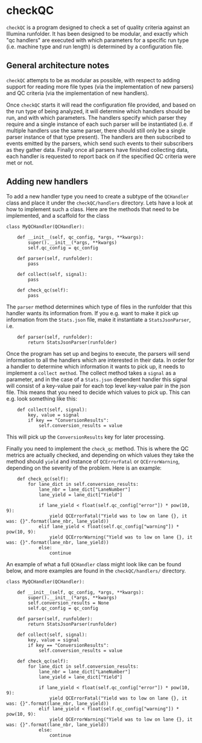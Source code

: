 checkQC
=======

`checkQC` is a program designed to check a set of quality criteria against an Illumina runfolder. It has been designed
to be modular, and exactly which "qc handlers" are executed with which parameters for a specific run type (i.e. machine
type and run length) is determined by a configuration file.


General architecture notes
--------------------------

`checkQC` attempts to be as modular as possible, with respect to adding support for reading more file types (via
the implementation of new parsers) and QC criteria (via the implementation of new handlers).

Once `checkQC` starts it will read the configuration file provided, and based on the run type of being analyzed, it will
determine which handlers should be run, and with which parameters. The handlers specify which parser they require
and a single instance of each such parser will be instantiated (i.e. if multiple handlers use the same parser, there
should still only be a single parser instance of that type present). The handlers are then subscribed to events
emitted by the parsers, which send such events to their subscribers as they gather data. Finally once all parsers have
finished collecting data, each handler is requested to report back on if the specified QC criteria were met or not.


Adding new handlers
-------------------

To add a new handler type you need to create a subtype of the `QCHandler` class and place it under the `checkQC/handlers`
directory. Lets have a look at how to implement such a class. Here are the methods that need to be implemented, and a
scaffold for the class

```
class MyQCHandler(QCHandler):

    def __init__(self, qc_config, *args, **kwargs):
        super().__init__(*args, **kwargs)
        self.qc_config = qc_config

    def parser(self, runfolder):
        pass

    def collect(self, signal):
        pass

    def check_qc(self):
        pass
```

The `parser` method determines which type of files in the runfolder that this handler wants its information from. If
you e.g. want to make it pick up information from the `Stats.json` file, make it instantiate a `StatsJsonParser`, i.e.

```
    def parser(self, runfolder):
        return StatsJsonParser(runfolder)
```

Once the program has set up and begins to execute, the parsers will send information to all the handlers which are
interested in their data. In order for a handler to determine which information it wants to pick up, it needs to
implement a `collect method`. The collect method takes a `signal` as a parameter, and in the case of a `Stats.json`
dependent handler this signal will consist of a key-value pair for each top level key-value pair in the json file.
This means that you need to decide which values to pick up. This can e.g. look something like this:

```
    def collect(self, signal):
        key, value = signal
        if key == "ConversionResults":
            self.conversion_results = value
```

This will pick up the `ConversionResults` key for later processing.

Finally you need to implement the `check_qc` method. This is where the QC metrics are actually checked, and depending
on which values they take the method should `yield` and instance of `QCErrorFatal` or `QCErrorWarning`, depending on the
severity of the problem. Here is an example:

```
    def check_qc(self):
        for lane_dict in self.conversion_results:
            lane_nbr = lane_dict["LaneNumber"]
            lane_yield = lane_dict["Yield"]

            if lane_yield < float(self.qc_config["error"]) * pow(10, 9):
                yield QCErrorFatal("Yield was to low on lane {}, it was: {}".format(lane_nbr, lane_yield))
            elif lane_yield < float(self.qc_config["warning"]) * pow(10, 9):
                yield QCErrorWarning("Yield was to low on lane {}, it was: {}".format(lane_nbr, lane_yield))
            else:
                continue
```

An example of what a full `QCHandler` class might look like can be found below, and more examples are found in the
`checkQC/handlers/` directory.

```
class MyQCHandler(QCHandler):

    def __init__(self, qc_config, *args, **kwargs):
        super().__init__(*args, **kwargs)
        self.conversion_results = None
        self.qc_config = qc_config

    def parser(self, runfolder):
        return StatsJsonParser(runfolder)

    def collect(self, signal):
        key, value = signal
        if key == "ConversionResults":
            self.conversion_results = value

    def check_qc(self):
        for lane_dict in self.conversion_results:
            lane_nbr = lane_dict["LaneNumber"]
            lane_yield = lane_dict["Yield"]

            if lane_yield < float(self.qc_config["error"]) * pow(10, 9):
                yield QCErrorFatal("Yield was to low on lane {}, it was: {}".format(lane_nbr, lane_yield))
            elif lane_yield < float(self.qc_config["warning"]) * pow(10, 9):
                yield QCErrorWarning("Yield was to low on lane {}, it was: {}".format(lane_nbr, lane_yield))
            else:
                continue
```
